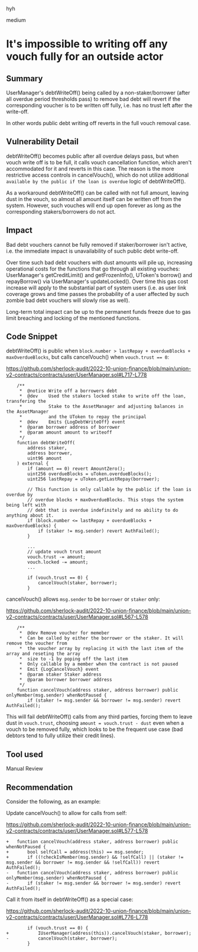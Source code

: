 hyh

medium

# It's impossible to writing off any vouch fully for an outside actor

## Summary

UserManager's debtWriteOff() being called by a non-staker/borrower (after all overdue period thresholds pass) to remove bad debt will revert if the corresponding voucher is to be written off fully, i.e. has no trust left after the write-off.

In other words public debt writing off reverts in the full vouch removal case.

## Vulnerability Detail

debtWriteOff() becomes public after all overdue delays pass, but when vouch write off is to be full, it calls vouch cancellation function, which aren't accommodated for it and reverts in this case. The reason is the more restrictive access controls in cancelVouch(), which do not utilize additional `available by the public if the loan is overdue` logic of debtWriteOff().

As a workaround debtWriteOff() can be called with not full amount, leaving dust in the vouch, so almost all amount itself can be written off from the system. However, such vouches will end up open forever as long as the corresponding stakers/borrowers do not act.

## Impact

Bad debt vouchers cannot be fully removed if staker/borrower isn't active, i.e. the immediate impact is unavailability of such public debt write-off.

Over time such bad debt vouchers with dust amounts will pile up, increasing operational costs for the functions that go through all existing vouches: UserManager's getCreditLimit() and getFrozenInfo(), UToken's borrow() and repayBorrow() via UserManager's updateLocked(). Over time this gas cost increase will apply to the substantial part of system users (i.e. as user link coverage grows and time passes the probability of a user affected by such zombie bad debt vouchers will slowly rise as well). 

Long-term total impact can be up to the permanent funds freeze due to gas limit breaching and locking of the mentioned functions.

## Code Snippet

debtWriteOff() is public when `block.number > lastRepay + overdueBlocks + maxOverdueBlocks`, but calls cancelVouch() when `vouch.trust == 0`:

https://github.com/sherlock-audit/2022-10-union-finance/blob/main/union-v2-contracts/contracts/user/UserManager.sol#L717-L778

```solidity
    /**
     *  @notice Write off a borrowers debt
     *  @dev    Used the stakers locked stake to write off the loan, transfering the
     *          Stake to the AssetManager and adjusting balances in the AssetManager
     *          and the UToken to repay the principal
     *  @dev    Emits {LogDebtWriteOff} event
     *  @param borrower address of borrower
     *  @param amount amount to writeoff
     */
    function debtWriteOff(
        address staker,
        address borrower,
        uint96 amount
    ) external {
        if (amount == 0) revert AmountZero();
        uint256 overdueBlocks = uToken.overdueBlocks();
        uint256 lastRepay = uToken.getLastRepay(borrower);

        // This function is only callable by the public if the loan is overdue by
        // overdue blocks + maxOverdueBlocks. This stops the system being left with
        // debt that is overdue indefinitely and no ability to do anything about it.
        if (block.number <= lastRepay + overdueBlocks + maxOverdueBlocks) {
            if (staker != msg.sender) revert AuthFailed();
        }

		...
        // update vouch trust amount
        vouch.trust -= amount;
        vouch.locked -= amount;
        ...

        if (vouch.trust == 0) {
            cancelVouch(staker, borrower);
        }
```

cancelVouch() allows `msg.sender` to be `borrower` or `staker` only:

https://github.com/sherlock-audit/2022-10-union-finance/blob/main/union-v2-contracts/contracts/user/UserManager.sol#L567-L578

```solidity
    /**
     *  @dev Remove voucher for memeber
     *  Can be called by either the borrower or the staker. It will remove the voucher from
     *  the voucher array by replacing it with the last item of the array and reseting the array
     *  size to -1 by poping off the last item
     *  Only callable by a member when the contract is not paused
     *  Emit {LogCancelVouch} event
     *  @param staker Staker address
     *  @param borrower borrower address
     */
    function cancelVouch(address staker, address borrower) public onlyMember(msg.sender) whenNotPaused {
        if (staker != msg.sender && borrower != msg.sender) revert AuthFailed();
```

This will fail debtWriteOff() calls from any third parties, forcing them to leave dust in `vouch.trust`, choosing `amount = vouch.trust - dust` even when a vouch to be removed fully, which looks to be the frequent use case (bad debtors tend to fully utilize their credit lines).

## Tool used

Manual Review

## Recommendation

Consider the following, as an example:

Update cancelVouch() to allow for calls from self:

https://github.com/sherlock-audit/2022-10-union-finance/blob/main/union-v2-contracts/contracts/user/UserManager.sol#L577-L578

```solidity
+   function cancelVouch(address staker, address borrower) public whenNotPaused {
+		bool selfCall = address(this) == msg.sender;
+       if ((!checkIsMember(msg.sender) && !selfCall) || (staker != msg.sender && borrower != msg.sender && !selfCall)) revert AuthFailed();
-   function cancelVouch(address staker, address borrower) public onlyMember(msg.sender) whenNotPaused {
-       if (staker != msg.sender && borrower != msg.sender) revert AuthFailed();
```

Call it from itself in debtWriteOff() as a special case:

https://github.com/sherlock-audit/2022-10-union-finance/blob/main/union-v2-contracts/contracts/user/UserManager.sol#L776-L778

```solidity
        if (vouch.trust == 0) {
+           IUserManager(address(this)).cancelVouch(staker, borrower);
-           cancelVouch(staker, borrower);
        }
```